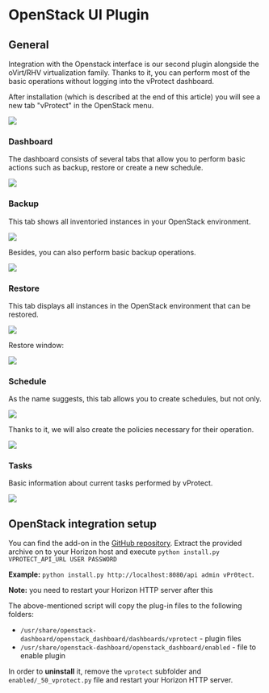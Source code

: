# OpenStack UI Plugin

## General

Integration with the Openstack interface is our second plugin alongside the oVirt/RHV virtualization family. Thanks to it, you can perform most of the basic operations without logging into the vProtect dashboard.

After installation \(which is described at the end of this article\) you will see a new tab "vProtect" in the OpenStack menu.

![](../../.gitbook/assets/integration-plugins-openstack-dashboard.jpg)

### Dashboard

The dashboard consists of several tabs that allow you to perform basic actions such as backup, restore or create a new schedule.

![](../../.gitbook/assets/integration-plugins-openstack-dashboard2.jpg)

### Backup

This tab shows all inventoried instances in your OpenStack environment.

![](../../.gitbook/assets/integration-plugins-openstack-backup.jpg)

Besides, you can also perform basic backup operations.

![](../../.gitbook/assets/integration-plugins-openstack-backup2.jpg)

### Restore

This tab displays all instances in the OpenStack environment that can be restored.

![](../../.gitbook/assets/integration-plugins-openstack-restore.jpg)

Restore window:

![](../../.gitbook/assets/integration-plugins-openstack-restore2.jpg)

### Schedule

As the name suggests, this tab allows you to create schedules, but not only.

![](../../.gitbook/assets/integration-plugins-openstack-schedule.jpg)

Thanks to it, we will also create the policies necessary for their operation.

![](../../.gitbook/assets/integration-plugins-openstack-schedule2.jpg)

### Tasks

Basic information about current tasks performed by vProtect.

![](../../.gitbook/assets/integration-plugins-openstack-tasks.jpg)

## OpenStack integration setup

You can find the add-on in the [GitHub repository](https://github.com/Storware/ovirt-engine-ui-vprotect-extensions/releases). Extract the provided archive on to your Horizon host and execute `python install.py VPROTECT_API_URL USER PASSWORD`

**Example:** `python install.py http://localhost:8080/api admin vPr0tect`.

**Note:** you need to restart your Horizon HTTP server after this

The above-mentioned script will copy the plug-in files to the following folders:

* `/usr/share/openstack-dashboard/openstack_dashboard/dashboards/vprotect` - plugin files
* `/usr/share/openstack-dashboard/openstack_dashboard/enabled` - file to enable plugin

In order to **uninstall** it, remove the `vprotect` subfolder and `enabled/_50_vprotect.py` file and restart your Horizon HTTP server.


